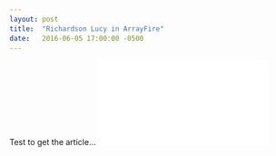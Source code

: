 ```yaml
---
layout: post
title:  "Richardson Lucy in ArrayFire"
date:   2016-06-05 17:00:00 -0500
---
```


Test to get the article...
![Document](/resources/richardsonLucy/algorithmReport.pdf)
